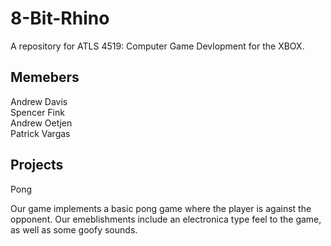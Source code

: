 8-Bit-Rhino
===========

A repository for ATLS 4519: Computer Game Devlopment for the XBOX.

Memebers
---------
Andrew Davis  
Spencer Fink  
Andrew Oetjen  
Patrick Vargas

Projects
--------
Pong  

Our game implements a basic pong game where the player is against the opponent. Our emeblishments include an electronica type feel to the game, as well as some goofy sounds.
